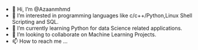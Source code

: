 - 👋 Hi, I’m @Azaanmhmd
- 👀 I’m interested in programming languages like c/c++/Python,Linux Shell Scripting and SQL. 
- 🌱 I’m currently learning Python for data Science related applications.
- 💞️ I’m looking to collaborate on Machine Learning Projects.
- 📫 How to reach me ...

<!---
Azaanmhmd/Azaanmhmd is a ✨ special ✨ repository because its `README.md` (this file) appears on your GitHub profile.
You can click the Preview link to take a look at your changes.
--->
